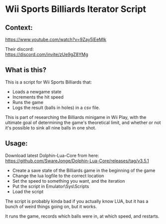 # Wii Sports Billiards Iterator Script

## Context:  
https://www.youtube.com/watch?v=9Zay5lEeMlk

Their discord:  
https://discord.com/invite/zUe9gZ8YMg

## What is this?
This is a script for Wii Sports Billiards that:
 - Loads a newgame state
 - Increments the hit speed
 - Runs the game
 - Logs the result (balls in holes) in a csv file.

This is part of researching the Billiards minigame in Wii Play, with the ultimate goal of determining the game's theoretical limit, and whether or not it's possible to sink all nine balls in one shot.


## Usage:

Download latest Dolphin-Lua-Core from here: 
https://github.com/SwareJonge/Dolphin-Lua-Core/releases/tag/v3.5.1

- Create a save state of the Billiards game in the beginning of the game
- Change the lua logfile to the correct location
- Set the speed to something you want, and the iteration
- Put the script in Emulator\Sys\Scripts
- Load the script

The script is probably kinda bad if you actually know LUA, but it has a bunch of weird things going on, but it works.

It runs the game, records which balls were in, at which speed, and restarts.

